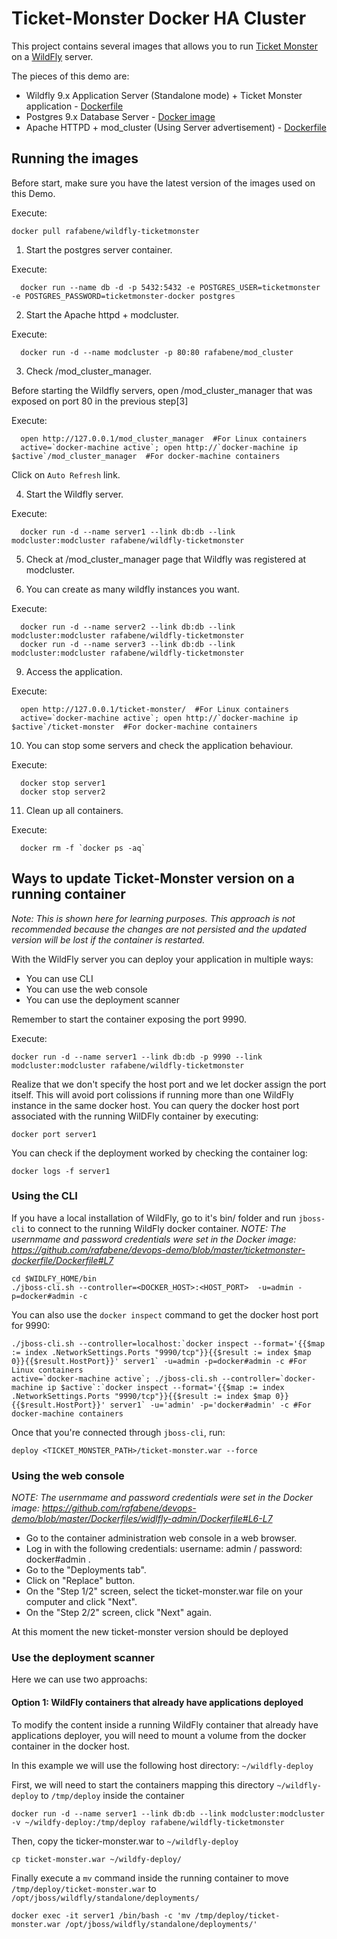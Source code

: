 # Ticket-Monster Docker HA Cluster



This project contains several images that allows you to run [Ticket Monster](http://www.jboss.org/ticket-monster/) on a [WildFly](http://www.wildfly.org) server.

The pieces of this demo are:

- Wildfly 9.x Application Server (Standalone mode) + Ticket Monster application - [Dockerfile](Dockerfile)
- Postgres 9.x Database Server - [Docker image](https://hub.docker.com/_/postgres/)
- Apache HTTPD + mod_cluster (Using Server advertisement) - [Dockerfile](../mod_cluster/Dockerfile)

## Running the images


Before start, make sure you have the latest version of the images used on this Demo.

Execute:

    docker pull rafabene/wildfly-ticketmonster



1. Start the postgres server container.

  Execute:

      docker run --name db -d -p 5432:5432 -e POSTGRES_USER=ticketmonster -e POSTGRES_PASSWORD=ticketmonster-docker postgres



2. Start the Apache httpd + modcluster.

  Execute:

      docker run -d --name modcluster -p 80:80 rafabene/mod_cluster


3. Check /mod_cluster_manager.

  Before starting the Wildfly servers, open /mod_cluster_manager that was exposed on port 80 in the previous step[3]

  Execute:

      open http://127.0.0.1/mod_cluster_manager  #For Linux containers
      active=`docker-machine active`; open http://`docker-machine ip $active`/mod_cluster_manager  #For docker-machine containers

  Click on `Auto Refresh` link.

4. Start the Wildfly server.

  Execute:

      docker run -d --name server1 --link db:db --link modcluster:modcluster rafabene/wildfly-ticketmonster


5. Check at /mod_cluster_manager page that Wildfly was registered at modcluster.

6. You can create as many wildfly instances you want.

  Execute:

      docker run -d --name server2 --link db:db --link modcluster:modcluster rafabene/wildfly-ticketmonster
      docker run -d --name server3 --link db:db --link modcluster:modcluster rafabene/wildfly-ticketmonster

9. Access the application.

  Execute:

      open http://127.0.0.1/ticket-monster/  #For Linux containers
      active=`docker-machine active`; open http://`docker-machine ip $active`/ticket-monster  #For docker-machine containers


10. You can stop some servers and check the application behaviour.

  Execute:

      docker stop server1
      docker stop server2

11. Clean up all containers.

  Execute:

      docker rm -f `docker ps -aq`

## Ways to update Ticket-Monster version on a running container


_Note: This is shown here for learning purposes. This approach is not recommended because the changes are not persisted and the updated version will be lost if the container is restarted._

With the WildFly server you can deploy your application in multiple ways:

- You can use CLI
- You can use the web console
- You can use the deployment scanner

Remember to start the container exposing the port 9990.

  Execute:

    docker run -d --name server1 --link db:db -p 9990 --link modcluster:modcluster rafabene/wildfly-ticketmonster


Realize that we don't specify the host port and we let docker assign the port itself. This will avoid port colissions if running more than one WildFly instance in the same docker host.
You can query the docker host port associated with the running WilDFly container by executing:

    docker port server1


You can check if the deployment worked by checking the container log:

    docker logs -f server1


### Using the CLI

If you have a local installation of WildFly, go to it's bin/ folder and run `jboss-cli` to connect to the running WildFly docker container.
_NOTE: The usernmame and password credentials were set in the Docker image: <https://github.com/rafabene/devops-demo/blob/master/ticketmonster-dockerfile/Dockerfile#L7>_

    cd $WIDLFY_HOME/bin
    ./jboss-cli.sh --controller=<DOCKER_HOST>:<HOST_PORT>  -u=admin -p=docker#admin -c

You can also use the `docker inspect` command to get the docker host port for 9990:

    ./jboss-cli.sh --controller=localhost:`docker inspect --format='{{$map := index .NetworkSettings.Ports "9990/tcp"}}{{$result := index $map 0}}{{$result.HostPort}}' server1` -u=admin -p=docker#admin -c #For Linux containers
    active=`docker-machine active`; ./jboss-cli.sh --controller=`docker-machine ip $active`:`docker inspect --format='{{$map := index .NetworkSettings.Ports "9990/tcp"}}{{$result := index $map 0}}{{$result.HostPort}}' server1` -u='admin' -p='docker#admin' -c #For docker-machine containers

Once that you're connected through `jboss-cli`, run:

    deploy <TICKET_MONSTER_PATH>/ticket-monster.war --force


### Using the web console


_NOTE: The usernmame and password credentials were set in the Docker image: <https://github.com/rafabene/devops-demo/blob/master/Dockerfiles/widlfly-admin/Dockerfile#L6-L7>_

- Go to the container administration web console in a web browser.
- Log in with the following credentials: username: admin / password: docker#admin .
- Go to the "Deployments tab".
- Click on "Replace" button.
- On the "Step 1/2" screen, select the ticket-monster.war file on your computer and click "Next".
- On the "Step 2/2" screen, click "Next" again.

At this moment the new ticket-monster version should be deployed

### Use the deployment scanner

Here we can use two approachs:

#### Option 1: WildFly containers that already have applications deployed

To modify the content inside a running WildFly container that already have applications deployer, you will need to mount a volume from the docker container in the docker host.

In this example we will use the following host directory: `~/wildfly-deploy`

First, we will need to start the containers mapping this directory `~/wildfly-deploy` to `/tmp/deploy` inside the container

    docker run -d --name server1 --link db:db --link modcluster:modcluster -v ~/wildfy-deploy:/tmp/deploy rafabene/wildfly-ticketmonster


Then, copy the ticker-monster.war to `~/wildfly-deploy`

    cp ticket-monster.war ~/wildfy-deploy/



Finally execute a `mv` command inside the running container to move `/tmp/deploy/ticket-monster.war` to `/opt/jboss/wildfly/standalone/deployments/`

    docker exec -it server1 /bin/bash -c 'mv /tmp/deploy/ticket-monster.war /opt/jboss/wildfly/standalone/deployments/'


